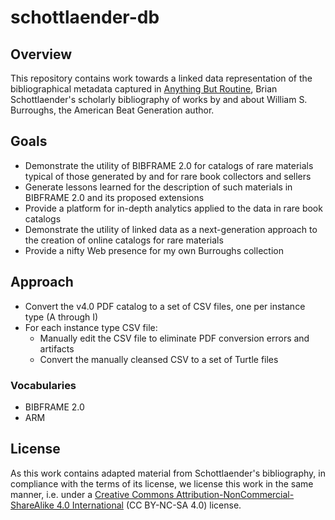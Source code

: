 # schottlaender-db

## Overview

This repository contains work towards a linked data representation of
the bibliographical metadata captured in [Anything But Routine](http://escholarship.org/uc/item/0xj4d6bm),
Brian Schottlaender's scholarly bibliography of works by and about William S. Burroughs, the American Beat Generation
author.

## Goals

- Demonstrate the utility of BIBFRAME 2.0 for catalogs of rare materials typical of those generated
by and for rare book collectors and sellers
- Generate lessons learned for the description of such materials in BIBFRAME 2.0 and its proposed extensions
- Provide a platform for in-depth analytics applied to the data in rare book catalogs
- Demonstrate the utility of linked data as a next-generation approach to the creation of online catalogs for rare materials
- Provide a nifty Web presence for my own Burroughs collection

## Approach

- Convert the v4.0 PDF catalog to a set of CSV files, one per instance type (A through I)
- For each instance type CSV file:
    - Manually edit the CSV file to eliminate PDF conversion errors and artifacts
    - Convert the manually cleansed CSV to a set of Turtle files

### Vocabularies

- BIBFRAME 2.0
- ARM

## License

As this work contains adapted material from Schottlaender's
bibliography, in compliance with the terms of its license, we license
this work in the same manner, i.e. under a [Creative Commons
Attribution-NonCommercial-ShareAlike 4.0
International](https://creativecommons.org/licenses/by-nc-sa/4.0/legalcode)
(CC BY-NC-SA 4.0) license.
